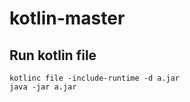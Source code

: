 # kotlin-master

## Run kotlin file

```
kotlinc file -include-runtime -d a.jar
java -jar a.jar
```
